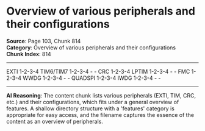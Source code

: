 # Overview of various peripherals and their configurations

**Source**: Page 103, Chunk 814  
**Category**: Overview of various peripherals and their configurations  
**Chunk Index**: 814

---

EXTI 1-2-3-4 TIM6/TIM7 1-2-3-4 - -
CRC 1-2-3-4 LPTIM 1-2-3-4 - -
FMC 1-2-3-4 WWDG 1-2-3-4 - -
QUADSPI 1-2-3-4 IWDG 1-2-3-4 - -

---

**AI Reasoning**: The content chunk lists various peripherals (EXTI, TIM, CRC, etc.) and their configurations, which fits under a general overview of features. A shallow directory structure with a 'features' category is appropriate for easy access, and the filename captures the essence of the content as an overview of peripherals.
